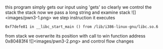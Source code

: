 this program simply gets our input using 'gets' so clearly we control the stack the stack now
we pass a long string and examine stack
![]<images/pwn3-1.png>
we step instruction it executes 
```
0xf7defe81 in __libc_start_main () from /lib/i386-linux-gnu/libc.so.6
```
from stack we overwrite its position with call to win function address 0x80483f4 
![]<images/pwn3-2.png>
and control flow changes

